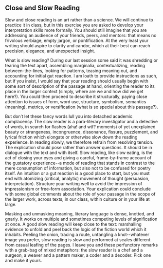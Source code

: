 ## Close and Slow Reading

Slow and close reading is an art rather than a science. We will continue to practice it in class, but in this exercise you are asked to develop your interpretation skills more formally. You should still imagine that you are addressing an audience of your friends, peers, and mentors: that means no frivolous verbiage, empty jargon, or pontification. At the very least your writing should aspire to clarity and candor, which at their best can reach precision, elegance, and unexpected insight.

What is slow reading? During our last session some said it was shredding or tearing the text apart, assembling marginalia, contextualizing, reading between-the-lines, looking for patterns, teasing meaning out, and accounting for initial gut reaction. I am loath to provide instructions as such, but if you insist, I would say that your reading should usually begin with some sort of description of the passage at hand, orienting the reader to its place in the larger context (simply, where are we and how did we get here?). You could then proceed to describe it structurally, paying close attention to issues of form, word use, structure, symbolism, semantics (meaning), metrics, or versification (what is so special about this passage?). 

But don’t let these fancy words lull you into detached academic complacency. The slow reader is a para-literary investigator and a detective of words, in search for flashes (aha! and wtf? moments) of yet unexplained beauty or strangeness, incongruence, dissonance, fissure, puzzlement, and lyrical friction which elongate or otherwise slow down the reading experience. In reading slowly, we therefore refrain from resolving tension. The explication should pose rather than answer questions. It should be in dialogue with the text and with itself.
Slow reading, like slow eating, is the act of closing your eyes and giving a careful, frame-by-frame account of the gustatory experience--a mode of reading that stands in contrast to the mere consumption of information, but also not to be confused for poetry itself.  An intuition or a gut reaction is a good place to start, but you must end with atomizing (critical, analytic) movement of thought (persuasion, interpretation). Structure your writing well to avoid the impression of impressionism or free-form association. Your explication could conclude with some global comments about the role of your passage in the scope of the larger work, across texts, in our class, within culture or in your life at large.

Masking and unmasking meaning, literary language is dense, knotted, and gnarly. It works on multiple and sometimes competing levels of signification at once. A good slow reading will keep close to the text: marshalling evidence to unfold and peel back the logic of the fiction world which it inhabits. Peeling the onion, tracing a route, untangling a knot--whatever image you prefer, slow reading is slow and performed at scales different from casual leafing of the pages. I leave you and these perfunctory remarks with a grab-bag of mixed metaphors: the slow reader is a chef and a surgeon, a weaver and a pattern maker, a coder and a decoder. Pick one and make it yours.
